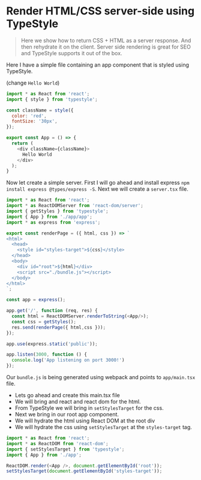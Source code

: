 # Render HTML/CSS server-side using TypeStyle 
> Here we show how to return CSS + HTML as a server response. And then rehydrate it on the client. Server side rendering is great for SEO and TypeStyle supports it out of the box.

Here I have a simple file containing an app component that is styled using TypeStyle.

(change `Hello World`)
```js
import * as React from 'react';
import { style } from 'typestyle';

const className = style({
  color: 'red',
  fontSize: '30px',
});

export const App = () => {
  return (
    <div className={className}>
      Hello World
    </div>
  );
}
```

Now let create a simple server. First I will go ahead and install express `npm install express @types/express -S`. Next we will create a `server.tsx` file.

```js
import * as React from 'react';
import * as ReactDOMServer from 'react-dom/server';
import { getStyles } from 'typestyle';
import { App } from './app/app';
import * as express from 'express';

export const renderPage = ({ html, css }) => `
<html>
  <head>
    <style id="styles-target">${css}</style>
  </head>
  <body>
    <div id="root">${html}</div>
    <script src="./bundle.js"></script>
  </body>
</html>
`;

const app = express();

app.get('/', function (req, res) {
  const html = ReactDOMServer.renderToString(<App/>);
  const css = getStyles();
  res.send(renderPage({ html,css }));
});

app.use(express.static('public'));

app.listen(3000, function () {
  console.log('App listening on port 3000!')
});
```

Our `bundle.js` is being generated using webpack and points to `app/main.tsx` file. 
* Lets go ahead and create this main.tsx file 
* We will bring and react and react dom for the html.
* From TypeStyle we will bring in `setStylesTarget` for the css.
* Next we bring in our root app component.
* We will hydrate the html using React DOM at the root div 
* We will hydrate the css using `setStylesTarget` at the `styles-target` tag.

```js
import * as React from 'react';
import * as ReactDOM from 'react-dom';
import { setStylesTarget } from 'typestyle';
import { App } from './app';

ReactDOM.render(<App />, document.getElementById('root'));
setStylesTarget(document.getElementById('styles-target'));
```
